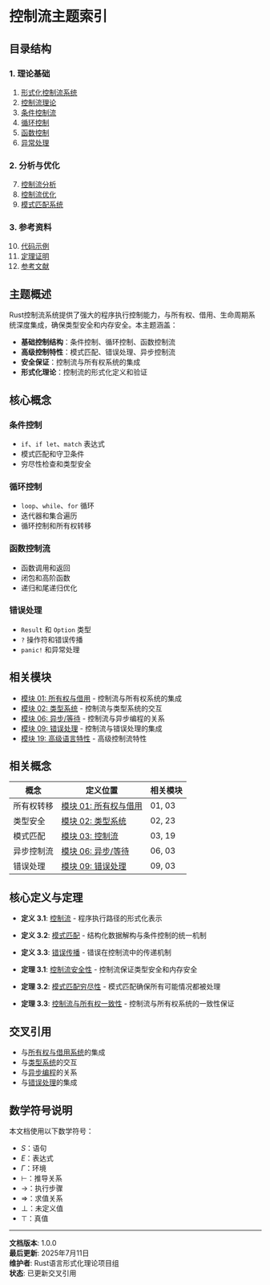# 控制流主题索引

## 目录结构

### 1. 理论基础

1. [形式化控制流系统](01_formal_control_flow.md)
2. [控制流理论](02_control_flow_theory.md)
3. [条件控制流](03_conditional_flow.md)
4. [循环控制](04_loop_control.md)
5. [函数控制](05_function_control.md)
6. [异常处理](06_exception_handling.md)

### 2. 分析与优化

7. [控制流分析](02_control_flow_analysis.md)
8. [控制流优化](03_control_flow_optimization.md)
9. [模式匹配系统](02_pattern_matching_system.md)

### 3. 参考资料

10. [代码示例](04_examples.md)
11. [定理证明](06_theorems.md)
12. [参考文献](07_references.md)

## 主题概述

Rust控制流系统提供了强大的程序执行控制能力，与所有权、借用、生命周期系统深度集成，确保类型安全和内存安全。本主题涵盖：

- **基础控制结构**：条件控制、循环控制、函数控制流
- **高级控制特性**：模式匹配、错误处理、异步控制流
- **安全保证**：控制流与所有权系统的集成
- **形式化理论**：控制流的形式化定义和验证

## 核心概念

### 条件控制

- `if`、`if let`、`match` 表达式
- 模式匹配和守卫条件
- 穷尽性检查和类型安全

### 循环控制

- `loop`、`while`、`for` 循环
- 迭代器和集合遍历
- 循环控制和所有权转移

### 函数控制流

- 函数调用和返回
- 闭包和高阶函数
- 递归和尾递归优化

### 错误处理

- `Result` 和 `Option` 类型
- `?` 操作符和错误传播
- `panic!` 和异常处理

## 相关模块

- [模块 01: 所有权与借用](../01_ownership_borrowing/00_index.md) - 控制流与所有权系统的集成
- [模块 02: 类型系统](../02_type_system/00_index.md) - 控制流与类型系统的交互
- [模块 06: 异步/等待](../06_async_await/00_index.md) - 控制流与异步编程的关系
- [模块 09: 错误处理](../09_error_handling/00_index.md) - 控制流与错误处理的集成
- [模块 19: 高级语言特性](../19_advanced_language_features/00_index.md) - 高级控制流特性

## 相关概念

| 概念 | 定义位置 | 相关模块 |
|------|----------|----------|
| 所有权转移 | [模块 01: 所有权与借用](../01_ownership_borrowing/01_formal_ownership_system.md#所有权转移) | 01, 03 |
| 类型安全 | [模块 02: 类型系统](../02_type_system/04_type_safety.md#类型安全) | 02, 23 |
| 模式匹配 | [模块 03: 控制流](02_pattern_matching_system.md#模式匹配定义) | 03, 19 |
| 异步控制流 | [模块 06: 异步/等待](../06_async_await/01_formal_async_model.md#异步控制流) | 06, 03 |
| 错误处理 | [模块 09: 错误处理](../09_error_handling/01_formal_error_model.md#错误处理模型) | 09, 03 |

## 核心定义与定理

- **定义 3.1**: [控制流](01_formal_control_flow.md#控制流定义) - 程序执行路径的形式化表示
- **定义 3.2**: [模式匹配](02_pattern_matching_system.md#模式匹配定义) - 结构化数据解构与条件控制的统一机制
- **定义 3.3**: [错误传播](06_exception_handling.md#错误传播定义) - 错误在控制流中的传递机制

- **定理 3.1**: [控制流安全性](01_formal_control_flow.md#控制流安全性) - 控制流保证类型安全和内存安全
- **定理 3.2**: [模式匹配穷尽性](02_pattern_matching_system.md#穷尽性定理) - 模式匹配确保所有可能情况都被处理
- **定理 3.3**: [控制流与所有权一致性](01_formal_control_flow.md#所有权一致性) - 控制流与所有权系统的一致性保证

## 交叉引用

- 与[所有权与借用系统](../01_ownership_borrowing/00_index.md)的集成
- 与[类型系统](../02_type_system/00_index.md)的交互
- 与[异步编程](../06_async_await/00_index.md)的关系
- 与[错误处理](../09_error_handling/00_index.md)的集成

## 数学符号说明

本文档使用以下数学符号：

- $S$：语句
- $E$：表达式
- $\Gamma$：环境
- $\vdash$：推导关系
- $\rightarrow$：执行步骤
- $\Rightarrow$：求值关系
- $\bot$：未定义值
- $\top$：真值

---

**文档版本**: 1.0.0  
**最后更新**: 2025年7月11日  
**维护者**: Rust语言形式化理论项目组  
**状态**: 已更新交叉引用
